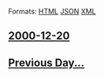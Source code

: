 
Formats: [HTML](2000/12/20/index.html)  [JSON](2000/12/20/index.json)  [XML](2000/12/20/index.xml)  

## [2000-12-20](/news/2000/12/20/index.md)

## [Previous Day...](/news/2000/12/19/index.md)

